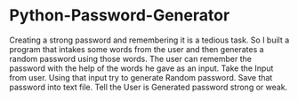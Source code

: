 # Python-Password-Generator
Creating a strong password and remembering it is a tedious task. So I built a program that intakes some words from the user and then generates a random password using those words. The user can remember the password with the help of the words he gave as an input. Take the Input from user. Using that input try to generate Random password. Save that password into text file. Tell the User is Generated password strong or weak.
